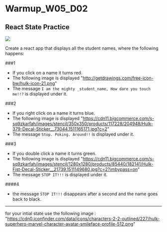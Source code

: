 # Warmup_W05_D02

## React State Practice

![](https://66.media.tumblr.com/70cd59c666abdc6ae0e12a5fcbbfbe96/tumblr_nti3ongAp31uev087o2_400.gif)

Create a react app that displays all the student names, where the following happens:

###1
- If you click on a name it turns red.
- The following image is displayed "http://getdrawings.com/free-icon-bw/hulk-icon-21.png"
- The message `I am the mighty _student_name, How dare you touch me!!?` is displayed under it. 

###2
- If you right click on a name it turns blue. 
- The following image is displayed "https://cdn11.bigcommerce.com/s-sq9zkarfah/images/stencil/350x350/products/117228/204948/Hulk-379-Decal-Sticker__73044.1511165171.jpg?c=2"
- The message `Stop. Poking. Around!!` is displayed under it. 


###3
- If you double click a name it turns green.
- The following image is displayed "https://cdn11.bigcommerce.com/s-sq9zkarfah/images/stencil/1280x1280/products/85440/182141/Hulk-Fist-Decal-Sticker__21739.1511149680.jpg?c=2?imbypass=on"
- The message `STOP IT!!!`  is displayed under it.
   
####4
- the message `STOP IT!!!` disappears after a second and the name goes back to black.

____

for your intial state use the following image :
 "https://cdn0.iconfinder.com/data/icons/characters-2-2-outlined/227/hulk-superhero-marvel-character-avatar-smileface-profile-512.png"


